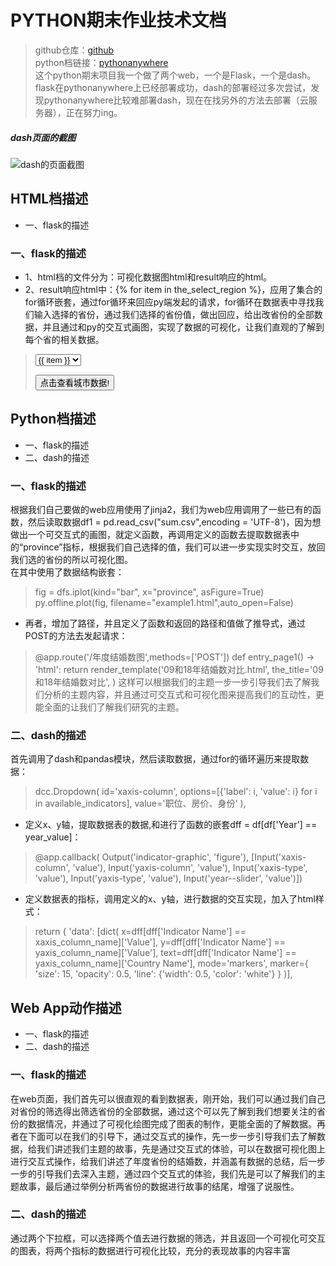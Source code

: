 # PYTHON期末作业技术文档
> github仓库：[github](https://github.com/PAN-XUE-JIE/pythonFinal)<br/>
> python档链接：[pythonanywhere](http://panxuejie.pythonanywhere.com)<br/>
> 这个python期末项目我一个做了两个web，一个是Flask，一个是dash。<br/>
> flask在pythonanywhere上已经部署成功，dash的部署经过多次尝试，发现pythonanywhere比较难部署dash，现在在找另外的方法去部署（云服务器），正在努力ing。
##### dash页面的截图
![dash的页面截图](https://upload-images.jianshu.io/upload_images/15515130-5bdc05d53ed5398d.png?imageMogr2/auto-orient/strip%7CimageView2/2/w/1240)
## HTML档描述
* 一、flask的描述
### 一、flask的描述
* 1、html档的文件分为：可视化数据图html和result响应的html。
* 2、result响应html中：{% for item in the_select_region %}，应用了集合的for循环嵌套，通过for循环来回应py端发起的请求，for循环在数据表中寻找我们输入选择的省份，通过我们选择的省份值，做出回应，给出改省份的全部数据，并且通过和py的交互式画图，实现了数据的可视化，让我们直观的了解到每个省的相关数据。
> <form method="POST" action="地区数据">
>     <select name="the_region_selected">
>         {% for item in the_select_region %}
>             <option value="{{ item }}">{{ item }}</option>
>         {% endfor %}
>     </select>
> <p><input value='点击查看城市数据!' type='SUBMIT'></p>
> </form>

## Python档描述
* 一、flask的描述
* 二、dash的描述
### 一、flask的描述
根据我们自己要做的web应用使用了jinja2，我们为web应用调用了一些已有的函数，然后读取数据df1 = pd.read_csv("sum.csv",encoding = 'UTF-8')，因为想做出一个可交互式的画图，就定义函数，再调用定义的函数去提取数据表中的“province”指标，根据我们自己选择的值，我们可以进一步实现实时交互，放回我们选的省份的所以可视化图。<br/>
在其中使用了数据结构嵌套：
> fig = dfs.iplot(kind="bar", x="province", asFigure=True)
> py.offline.plot(fig, filename="example1.html",auto_open=False)
* 再者，增加了路径，并且定义了函数和返回的路径和值做了推导式，通过POST的方法去发起请求：
> @app.route('/年度结婚数图',methods=['POST'])
> def entry_page1() -> 'html':
>     return render_template('09和18年结婚数对比.html',
>                            the_title='09和18年结婚数对比',
>                            )
这样可以根据我们的主题一步一步引导我们去了解我们分析的主题内容，并且通过可交互式和可视化图来提高我们的互动性，更能全面的让我们了解我们研究的主题。
### 二、dash的描述
首先调用了dash和pandas模块，然后读取数据，通过for的循环遍历来提取数据：
> dcc.Dropdown(
>                 id='xaxis-column',
>                 options=[{'label': i, 'value': i} for i in available_indicators],
>                 value='职位、房价、身份'
>             ),
* 定义x、y轴，提取数据表的数据,和进行了函数的嵌套dff = df[df['Year'] == year_value]：
> @app.callback(
>     Output('indicator-graphic', 'figure'),
>     [Input('xaxis-column', 'value'),
>      Input('yaxis-column', 'value'),
>      Input('xaxis-type', 'value'),
>      Input('yaxis-type', 'value'),
>      Input('year--slider', 'value')])
* 定义数据表的指标，调用定义的x、y轴，进行数据的交互实现，加入了html样式：
> return {
>         'data': [dict(
>             x=dff[dff['Indicator Name'] == xaxis_column_name]['Value'],
>             y=dff[dff['Indicator Name'] == yaxis_column_name]['Value'],
>             text=dff[dff['Indicator Name'] == yaxis_column_name]['Country Name'],
>             mode='markers',
>             marker={
>                 'size': 15,
>                 'opacity': 0.5,
>                 'line': {'width': 0.5, 'color': 'white'}
>             }
>         )],
## Web App动作描述
* 一、flask的描述
* 二、dash的描述
### 一、flask的描述
在web页面，我们首先可以很直观的看到数据表，刚开始，我们可以通过我们自己对省份的筛选得出筛选省份的全部数据，通过这个可以先了解到我们想要关注的省份的数据情况，并通过了可视化绘图完成了图表的制作，更能全面的了解数据。再者在下面可以在我们的引导下，通过交互式的操作，先一步一步引导我们去了解数据，给我们讲述我们主题的故事，先是通过交互式的体验，可以在数据可视化图上进行交互式操作，给我们讲述了年度省份的结婚数，并涵盖有数据的总结，后一步一步的引导我们去深入主题，通过四个交互式的体验，我们先是可以了解我们的主题故事，最后通过举例分析两省份的数据进行故事的结尾，增强了说服性。
### 二、dash的描述
通过两个下拉框，可以选择两个值去进行数据的筛选，并且返回一个可视化可交互的图表，将两个指标的数据进行可视化比较，充分的表现故事的内容丰富


